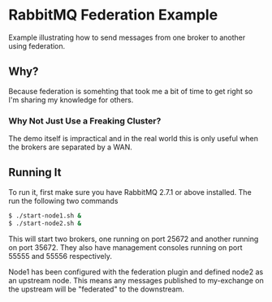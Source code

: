 # RabbitMQ Federation Example
Example illustrating how to send messages from one broker to another
using federation.

## Why?
Because federation is somehting that took me a bit of time to get right
so I'm sharing my knowledge for others.

### Why Not Just Use a Freaking Cluster?
The demo itself is impractical and in the real world this is only useful
when the brokers are separated by a WAN.

## Running It

To run it, first make sure you have RabbitMQ 2.7.1 or above installed.
The run the following two commands

```bash
$ ./start-node1.sh &
$ ./start-node2.sh &
```

This will start two brokers, one running on port 25672 and another
running on port 35672. They also have management consoles running on
port 55555 and 55556 respectively. 

Node1 has been configured with the federation plugin and defined node2
as an upstream node. This means any messages published to my-exchange on
the upstream will be "federated" to the downstream.

